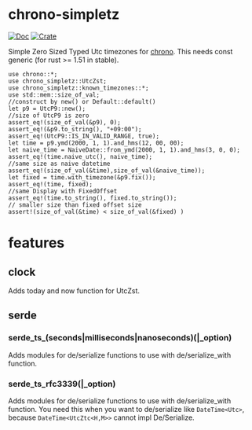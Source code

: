 # chrono-simpletz
[![Doc](https://docs.rs/chrono-simpletz/badge.svg)](https://docs.rs/chrono-simpletz)
[![Crate](https://img.shields.io/crates/v/chrono-simpletz.svg)](https://crates.io/crates/chrono-simpletz)


Simple Zero Sized Typed Utc timezones for [chrono](https://docs.rs/chrono/).
This needs const generic (for rust >= 1.51 in stable).
```
use chrono::*;
use chrono_simpletz::UtcZst;
use chrono_simpletz::known_timezones::*;
use std::mem::size_of_val;
//construct by new() or Default::default()
let p9 = UtcP9::new();
//size of UtcP9 is zero
assert_eq!(size_of_val(&p9), 0);
assert_eq!(&p9.to_string(), "+09:00");
assert_eq!(UtcP9::IS_IN_VALID_RANGE, true);
let time = p9.ymd(2000, 1, 1).and_hms(12, 00, 00);
let naive_time = NaiveDate::from_ymd(2000, 1, 1).and_hms(3, 0, 0);
assert_eq!(time.naive_utc(), naive_time);
//same size as naive datetime
assert_eq!(size_of_val(&time),size_of_val(&naive_time));
let fixed = time.with_timezone(&p9.fix());
assert_eq!(time, fixed);
//same Display with FixedOffset
assert_eq!(time.to_string(), fixed.to_string());
// smaller size than fixed offset size
assert!(size_of_val(&time) < size_of_val(&fixed) )
```

# features
## clock
Adds today and now function for UtcZst. 

## serde
### serde_ts_(seconds|milliseconds|nanoseconds)(|_option)
Adds modules for de/serialize functions to use with de/serialize_with function.

### serde_ts_rfc3339(|_option)
Adds modules for de/serialize functions to use with de/serialize_with function.
You need this when you want to de/serialize like `DateTime<Utc>`, because `DateTime<UtcZtc<H,M>>` cannot impl De/Serialize.
